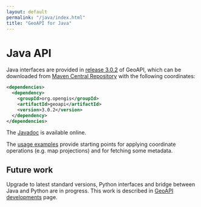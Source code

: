 ```yaml
---
layout: default
permalink: "/java/index.html"
title: "GeoAPI for Java"
---
```


# Java API

Java interfaces are provided in [release 3.0.2](../3.0/index.html) of GeoAPI,
which can be downloaded from
[Maven Central Repository](https://central.sonatype.com/search?q=geoapi&namespace=org.opengis)
with the following coordinates:

```xml
<dependencies>
  <dependency>
    <groupId>org.opengis</groupId>
    <artifactId>geoapi</artifactId>
    <version>3.0.2</version>
  </dependency>
</dependencies>
```

The [Javadoc](../3.0/javadoc/index.html) is available online.

The [usage examples](examples/index.html) provide starting points
for applying coordinate operations (e.g. map projections) and
for fetching some metadata.

## Future work

Upgrade to latest standard versions,
Python interfaces and bridge between Java and Python are in progress.
This work is described in [GeoAPI developments](../snapshot/index.html) page.
